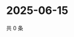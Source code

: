 # 2025-06-15

共 0 条

<!-- BEGIN ZHIHUQUESTIONS -->
<!-- 最后更新时间 Sun Jun 15 2025 09:02:14 GMT+0800 (China Standard Time) -->

<!-- END ZHIHUQUESTIONS -->

